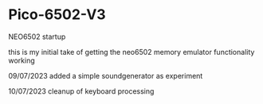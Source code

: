 # Pico-6502-V3
NEO6502 startup

this is my initial take of getting the neo6502 memory emulator functionality working

09/07/2023 added a simple soundgenerator as experiment

10/07/2023 cleanup of keyboard processing
